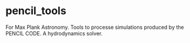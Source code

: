 # pencil_tools
For Max Plank Astronomy. Tools to processe simulations produced by the PENCIL CODE. A hydrodynamics solver.

